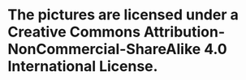 # The pictures are licensed under a Creative Commons Attribution-NonCommercial-ShareAlike 4.0 International License.
